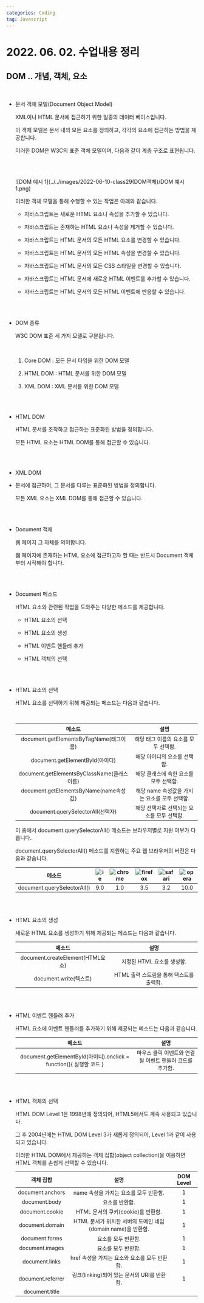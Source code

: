 ```yaml
---
categories: Coding	
tag: Javascript
---
```




# 2022. 06. 02. 수업내용 정리 

## DOM .. 개념, 객체, 요소

<br>

* 문서 객체 모델(Document Object Model)

  XML이나 HTML 문서에 접근하기 위한 일종의 데이터 베이스입니다.<br>

  이 객체 모델은 문서 내의 모든 요소를 정의하고, 각각의 요소에 접근하는 방법을 제공합니다.<br>

  이러한 DOM은 W3C의 표준 객체 모델이며, 다음과 같이 계층 구조로 표현됩니다.

  <br>

  <br>

  ![DOM 예시 1](../../images/2022-06-10-class29(DOM객체)/DOM 예시 1.png)

  이러한 객체 모델을 통해 수행할 수 있는 작업은 아래와 같습니다.

  - 자바스크립트는 새로운 HTML 요소나 속성을 추가할 수 있습니다.

  - 자바스크립트는 존재하는 HTML 요소나 속성을 제거할 수 있습니다.

  - 자바스크립트는 HTML 문서의 모든 HTML 요소를 변경할 수 있습니다.

  - 자바스크립트는 HTML 문서의 모든 HTML 속성을 변경할 수 있습니다.

  - 자바스크립트는 HTML 문서의 모든 CSS 스타일을 변경할 수 있습니다.

  - 자바스크립트는 HTML 문서에 새로운 HTML 이벤트를 추가할 수 있습니다.

  - 자바스크립트는 HTML 문서의 모든 HTML 이벤트에 반응할 수 있습니다.

  <br><br>

* DOM 종류

  W3C DOM 표준 세 가지 모델로 구분됩니다.

  <br>

  1. Core DOM : 모든 문서 타입을 위한 DOM 모델

  2. HTML DOM : HTML 문서를 위한 DOM 모델

  3. XML DOM : XML 문서를 위한 DOM 모델

  <br><br>

* HTML DOM

  HTML 문서를 조작하고 접근하는 표준화된 방법을 정의합니다.<br>

  모든 HTML 요소는 HTML DOM를 통해 접근할 수 있습니다.

  <br>

  <br>

* XML DOM

* 문서에 접근하여, 그 문서를 다루는 표준화된 방법을 정의합니다.<br>

  모든 XML 요소는 XML DOM를 통해 접근할 수 있습니다.

  <br><br>

* Document 객체

  웹 페이지 그 자체를 의미합니다.<br>

  웹 페이지에 존재하는 HTML 요소에 접근하고자 할 때는 반드시 Document 객체부터 시작해야 합니다.

  <br>

  <br>

* Document 메소드

   HTML 요소와 관련된 작업을 도와주는 다양한 메소드를 제공합니다.

  - HTML 요소의 선택

  - HTML 요소의 생성

  - HTML 이벤트 핸들러 추가

  - HTML 객체의 선택

  <br><br>

* HTML 요소의 선택

  HTML 요소를 선택하기 위해 제공되는 메소드는 다음과 같습니다.

  <br>

  |                   메소드                    |                     설명                      |
  | :-----------------------------------------: | :-------------------------------------------: |
  |   document.getElementsByTagName(태그이름)   |     해당 태그 이름의 요소를 모두 선택함.      |
  |       document.getElementById(아이디)       |         해당 아이디의 요소를 선택함.          |
  | document.getElementsByClassName(클래스이름) |    해당 클래스에 속한 요소를 모두 선택함.     |
  |   document.getElementsByName(name속성값)    | 해당 name 속성값을 가지는 요소를 모두 선택함. |
  |      document.querySelectorAll(선택자)      |  해당 선택자로 선택되는 요소를 모두 선택함.   |

  이 중에서 document.querySelectorAll() 메소드는 브라우저별로 지원 여부가 다릅니다.<br>

  document.querySelectorAll() 메소드를 지원하는 주요 웹 브라우저의 버전은 다음과 같습니다.<br>

  |           메소드            | ![ie](http://tcpschool.com/img/icon-ie.png) | ![chrome](http://tcpschool.com/img/icon-chrome.png) | ![firefox](http://tcpschool.com/img/icon-firefox.png) | ![safari](http://tcpschool.com/img/icon-safari.png) | ![opera](http://tcpschool.com/img/icon-opera.png) |
  | :-------------------------: | :-----------------------------------------: | :-------------------------------------------------: | :---------------------------------------------------: | :-------------------------------------------------: | :-----------------------------------------------: |
  | document.querySelectorAll() |                     9.0                     |                         1.0                         |                          3.5                          |                         3.2                         |                       10.0                        |

  <br><br>

* HTML 요소의 생성

  새로운 HTML 요소를 생성하기 위해 제공되는 메소드는 다음과 같습니다.<br>

  |              메소드              |                   설명                   |
  | :------------------------------: | :--------------------------------------: |
  | document.createElement(HTML요소) |        지정된 HTML 요소를 생성함.        |
  |      document.write(텍스트)      | HTML 출력 스트림을 통해 텍스트를 출력함. |

  <br><br>

* HTML 이벤트 헨들러 추가

  HTML 요소에 이벤트 핸들러를 추가하기 위해 제공되는 메소드는 다음과 같습니다.<br>

  |                            메소드                            |                           설명                           |
  | :----------------------------------------------------------: | :------------------------------------------------------: |
  | document.getElementById(아이디).onclick = function(){ 실행할 코드 } | 마우스 클릭 이벤트와 연결될 이벤트 핸들러 코드를 추가함. |

  <br><br>

* HTML 객체의 선택

  HTML DOM Level 1은 1998년에 정의되어, HTML5에서도 계속 사용되고 있습니다.<br>

  그 후 2004년에는 HTML DOM Level 3가 새롭게 정의되어, Level 1과 같이 사용되고 있습니다.<br>

  이러한 HTML DOM에서 제공하는 객체 집합(object collection)을 이용하면 HTML 객체를 손쉽게 선택할 수 있습니다.<br>

  |          객체 집합           |                             설명                             | DOM Level |
  | :--------------------------: | :----------------------------------------------------------: | :-------: |
  |       document.anchors       |          name 속성을 가지는 <a>요소를 모두 반환함.           |     1     |
  |        document.body         |                     <body>요소를 반환함.                     |     1     |
  |       document.cookie        |              HTML 문서의 쿠키(cookie)를 반환함.              |     1     |
  |       document.domain        | HTML 문서가 위치한 서버의 도메인 네임(domain name)을 반환함. |     1     |
  |        document.forms        |                  <form>요소를 모두 반환함.                   |     1     |
  |       document.images        |                   <img>요소를 모두 반환함.                   |     1     |
  |        document.links        |    href 속성을 가지는 <area>요소와 <a>요소를 모두 반환함.    |     1     |
  |      document.referrer       |         링크(linking)되어 있는 문서의 URI를 반환함.          |     1     |
  |        document.title        |                    <title>요소를 반환함.                     |     1     |
  |         document.URL         |            HTML 문서의 완전한 URL 주소를 반환함.             |     1     |
  |       document.baseURI       |      HTML 문서의 절대 URI(absolute base URI)를 반환함.       |     3     |
  |       document.doctype       |           HTML 문서의 문서 타입(doctype)을 반환함.           |     3     |
  |   document.documentElement   |                     <html>요소를 반환함.                     |     3     |
  |    document.documentMode     |          웹 브라우저가 사용하고 있는 모드를 반환함.          |     3     |
  |     document.documentURI     |                  HTML 문서의 URI를 반환함.                   |     3     |
  |       document.embeds        |                  <embed>요소를 모두 반환함.                  |     3     |
  |        document.head         |                     <head>요소를 반환함.                     |     3     |
  |   document.implementation    |           HTML DOM 구현(implementation)을 반환함.            |     3     |
  |    document.inputEncoding    |    HTML 문서의 문자 인코딩(character set) 형식을 반환함.     |     3     |
  |    document.lastModified     |        HTML 문서의 마지막 갱신 날짜 및 시간을 반환함         |     3     |
  |     document.readyState      |       HTML 문서의 로딩 상태(loading status)를 반환함.        |     3     |
  |       document.scripts       |                 <script>요소를 모두 반환함.                  |     3     |
  | document.strictErrorChecking |               오류의 강제 검사 여부를 반환함.                |     3     |

  <br><br>

* DOM 요소의 선택

  HTML 요소를 다루기 위해서는 우선 해당 요소를 선택해야만 합니다.<br>

  자바스크립트에서 특정 HTML 요소를 선택하는 방법은 다음과 같습니다.

  <br>

  1. HTML 태그 이름(tag name)을 이용한 선택

  2. 아이디(id)를 이용한 선택

  3. 클래스(class)를 이용한 선택

  4. name 속성(attribute)을 이용한 선택

  5. CSS 선택자(selector)를 이용한 선택

  6. HTML 객체 집합(object collection)을 이용한 선택

  <br><br>

* HTML 태그 이름(tag name)을 이용한 선택 

  getElementsByTagName() 메소드는 HTML 태그 이름을 이용하여 HTML 요소를 선택합니다.<br>

  ```html
  <!DOCTYPE html>
  <html lang="ko">
  
  <head>
  	<meta charset="UTF-8">
  	<title>JavaScript DOM Element</title>
  </head>
  
  <body>
  
  	<h1>HTML 태그 이름을 이용한 선택</h1>
  	<ul>
  		<li>첫 번째 아이템이에요!</li>
  		<li>두 번째 아이템이에요!</li>
  		<li>세 번째 아이템이에요!</li>
  		<li>네 번째 아이템이에요!</li>
  		<li>다섯 번째 아이템이에요!</li>
  	</ul>
  
  	<script>
  		var selectedItem = document.getElementsByTagName("li");		// 모든 <li> 요소를 선택함.
  		for (var i = 0; i < selectedItem.length; i++) {
  			selectedItem.item(i).style.color = "red";	// 선택된 모든 요소의 텍스트 색상을 변경함.
  		}
  	</script>
  	
  </body>
  
  </html>
  ```

  웹페이지 화면 ▼

  ![image-20220610100750157](../../images/2022-06-10-class29(DOM객체)/image-20220610100750157.png)

  ★ item() 메소드는 해당 HTML 객체 집합(obejct collection)에서 전달받은 인덱스에 해당하는 요소를 반환합니다.<br>

  ★ HTML 요소의 style 프로퍼티를 이용하면, 해당 요소의 CSS 스타일을 변경할 수 있습니다.

  <br>

  <br>

* 아이디(id)를 이용한 선택

  getElementById() 메소드는 아이디를 이용하여 HTML 요소를 선택합니다.

  ``` html
  <!DOCTYPE html>
  <html lang="ko">
  
  <head>
  	<meta charset="UTF-8">
  	<title>JavaScript DOM Element</title>
  </head>
  
  <body>
  
  	<h1>아이디를 이용한 선택</h1>
  	<ul>
  		<li>첫 번째 아이템이에요!</li>
  		<li id="even">두 번째 아이템이에요!</li>
  		<li>세 번째 아이템이에요!</li>
  		<li id="even">네 번째 아이템이에요!</li>
  		<li>다섯 번째 아이템이에요!</li>
  	</ul>
  
  	<script>
  		var selectedItem = document.getElementById("even");	// 아이디가 "even"인 요소를 선택함.
  		selectedItem.style.color = "red";					// 선택된 요소의 텍스트 색상을 변경함.
  	</script>
  	
  </body>
  
  </html>
  ```

  웹페이지 화면 ▼

  ![image-20220610101320163](../../images/2022-06-10-class29(DOM객체)/image-20220610101320163.png)

  자바스크립트에서 아이디(id)를 이용한 선택은 해당 아이디를 가지고 있는 요소 중에서 첫 번째 요소 단 하나만을 선택합니다.<br>

  따라서 여러 요소를 선택하고 싶을 때는 태그 이름이나 클래스와 같은 다른 방법을 사용해야 합니다.

  <br><br>

* 클래스(class)를 이용한 선택

  getElementsByClassName() 메소드는 클래스 이름을 이용하여 HTML 요소를 선택합니다.<br>

  ```html
  <!DOCTYPE html>
  <html lang="ko">
  
  <head>
  	<meta charset="UTF-8">
  	<title>JavaScript DOM Element</title>
  </head>
  
  <body>
  
  	<h1>클래스를 이용한 선택</h1>
  	<ul>
  		<li class="odd">첫 번째 아이템이에요!</li>
  		<li>두 번째 아이템이에요!</li>
  		<li class="odd">세 번째 아이템이에요!</li>
  		<li>네 번째 아이템이에요!</li>
  		<li class="odd">다섯 번째 아이템이에요!</li>
  	</ul>
  
  	<script>
  		var selectedItem = document.getElementsByClassName("odd");	// 클래스가 "odd"인 모든 요소를 선택함.
  		for (var i = 0; i < selectedItem.length; i++) {
  			selectedItem.item(i).style.color = "red";			// 선택된 모든 요소의 텍스트 색상을 변경함.
  		}
  	</script>
  	
  </body>
  
  </html>
  ```

  웹페이지 화면 ▼

  ![image-20220610101445430](../../images/2022-06-10-class29(DOM객체)/image-20220610101445430.png)

  <br><br>

* name 속성을 이용한 선택

  getElementByName() 메소드는 HTML 요소의 name 속성을 이용하여 HTML 요소를 선택합니다.<br>

  ```html
  <!DOCTYPE html>
  <html lang="ko">
  
  <head>
  	<meta charset="UTF-8">
  	<title>JavaScript DOM Element</title>
  </head>
  
  <body>
  
  	<h1>name 속성을 이용한 선택</h1>
  	<p name="first">첫 번째 단락이에요!</p>
  	<ul>
  		<li name="first">첫 번째 아이템이에요!</li>
  		<li>두 번째 아이템이에요!</li>
  		<li>세 번째 아이템이에요!</li>
  		<li>네 번째 아이템이에요!</li>
  		<li>다섯 번째 아이템이에요!</li>
  	</ul>
  
  	<script>
  		var selectedItem = document.getElementsByName("first");	// name 속성값이 "first"인 모든 요소를 선택함.
  		for (var i = 0; i < selectedItem.length; i++) {
  			selectedItem.item(i).style.color = "red";			// 선택된 모든 요소의 텍스트 색상을 변경함.
  		}
  	</script>
  	
  </body>
  
  </html>
  ```

  웹페이지 화면 ▼

  ![image-20220610101620341](../../images/2022-06-10-class29(DOM객체)/image-20220610101620341.png)

  <br><br>

* CSS 선택자(selector)를 이용한 선택

  querySelectorAll() 메소드는 CSS 선택자(아이디, 클래스, 속성, 속성값 등)를 이용하여 HTML 요소를 선택합니다.<br>

  ```html
  <!DOCTYPE html>
  <html lang="ko">
  
  <head>
  	<meta charset="UTF-8">
  	<title>JavaScript DOM Element</title>
  </head>
  
  <body>
  
  	<h1>CSS 선택자를 이용한 선택</h1>
  	<p class="odd">첫 번째 단락이에요!</p>
  	<ul>
  		<li class="odd">첫 번째 아이템이에요!</li>
  		<li>두 번째 아이템이에요!</li>
  		<li class="odd">세 번째 아이템이에요!</li>
  		<li>네 번째 아이템이에요!</li>
  		<li class="odd">다섯 번째 아이템이에요!</li>
  	</ul>
  
  	<script>
  		var selectedItem = document.querySelectorAll("li.odd");	// 클래스가 "odd"인 요소 중에서 <li> 요소만을 선택함.
  		for (var i = 0; i < selectedItem.length; i++) {
  			selectedItem.item(i).style.color = "red";			// 선택된 모든 요소의 텍스트 색상을 변경함.
  		}
  	</script>
  	
  </body>
  
  </html>
  ```

  웹페이지 화면 ▼

  ![image-20220610101755184](../../images/2022-06-10-class29(DOM객체)/image-20220610101755184.png)

  <br><br>

* HTML 객체 집합(object collection)을 이용한 선택

  HTML DOM에서 제공하는 객체 집합(object collection)을 이용하여 HTML 요소를 선택할 수 있습니다.<br>

  ```html
  <!DOCTYPE html>
  <html lang="ko">
  
  <head>
  	<meta charset="UTF-8">
  	<title>JavaScript DOM Element</title>
  </head>
  
  <body>
  
  	<h1>HTML 객체 집합을 이용한 선택</h1>
  	
  	<script>
  		var title = document.title;		// <title> 요소를 선택함.
  		document.write(title);
  	</script>
  	
  </body>
  
  </html>
  ```

  웹페이지 화면 ▼

  ![image-20220610101922496](../../images/2022-06-10-class29(DOM객체)/image-20220610101922496.png)

  <br><br>

* DOM 요소의 내용 번경

  HTML DOM을 이용하면 HTML 요소의 내용(content)이나 속성값 등을 손쉽게 변경할 수 있습니다.<br>

  HTML 요소의 내용을 변경하는 가장 쉬운 방법은 innerHTML 프로퍼티를 이용하는 것입니다.<br>

  ```html
  <!DOCTYPE html>
  <html lang="ko">
  
  <head>
  	<meta charset="UTF-8">
  	<title>JavaScript DOM Element</title>
  </head>
  
  <body>
  
  	<h1>innerHTML을 이용한 요소의 내용 변경</h1>
  	<p id="text">이 문장을 바꿀 것입니다!</p>
  	
  	<script>
  		var str = document.getElementById("text");
  		str.innerHTML = "이 문장으로 바뀌었습니다!";
  	</script>
  	
  </body>
  
  </html>
  ```

  웹페이지 화면 ▼

  ![image-20220610102806574](../../images/2022-06-10-class29(DOM객체)/image-20220610102806574.png)

  HTML 요소의 속성 이름을 이용하면 속성값도 변경할 수 있습니다.<br>

  ```html
  <!DOCTYPE html>
  <html lang="ko">
  
  <head>
  	<meta charset="UTF-8">
  	<title>JavaScript DOM Element</title>
  </head>
  
  <body>
  
  	<h1>속성 이름을 이용한 속성값 변경</h1>
  	<a id="link" href="http://tcpschool.com/html/intro">HTML 수업 바로 가기!</a><br><br>
  	<button onclick="changeLink()">자바스크립트 수업으로 바꾸기!</button>
  	
  	<script>
  		function changeLink() {
  			var link = document.getElementById("link");				// 아이디가 "link"인 요소를 선택함.
  			link.href = "http://tcpschool.com/javascript/intro";	// 해당 요소의 href 속성값을 변경함.
  			link.innerHTML = "자바스크립트 수업 바로 가기!";		// 해당 요소의 내용을 변경함.
  		}
  	</script>
  	
  </body>
  
  </html>
  ```

  웹페이지 화면 ▼

  ![image-20220610102916687](../../images/2022-06-10-class29(DOM객체)/image-20220610102916687.png)

* DOM 요소의 스타일 변경

  HTML DOM을 이용하면 HTML 요소의 스타일(style)도 손쉽게 변경할 수 있습니다.<br>

  style 프로퍼티를 이용하여 HTML 요소에 CSS 스타일을 적용합니다.<br>

  ```html
  <!DOCTYPE html>
  <html lang="ko">
  
  <head>
  	<meta charset="UTF-8">
  	<title>JavaScript DOM Element</title>
  </head>
  
  <body>
  
  	<h1>DOM 요소의 스타일 변경</h1>
  	<p id="text">이 문자열의 기본색은 검정색입니다!</p>
  	<button onclick="changeRedColor()">빨간색 글자!</button>
  	<button onclick="changeBlackColor()">검정색 글자!</button>
  	
  	<script>
  		var str = document.getElementById("text");	// 아이디가 "str"인 요소를 선택함.
  		function changeRedColor() {
  			str.style.color = "red";				// 해당 요소의 글자색을 빨간색으로 변경함.
  		}
  		function changeBlackColor() {
  			str.style.color = "black";				// 해당 요소의 글자색을 검정색으로 변경함.
  		}
  	</script>
  	
  </body>
  
  </html>
  ```

  웹페이지 화면 ▼

  ![image-20220610103045210](../../images/2022-06-10-class29(DOM객체)/image-20220610103045210.png)

  

